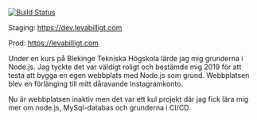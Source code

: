 [![Build Status](https://drone.selea.se/api/badges/anna-sara/levabilligt_website/status.svg)](https://drone.selea.se/anna-sara/levabilligt_website)

Staging: https://dev.levabilligt.com

Prod: https://levabilligt.com

Under en kurs på Blekinge Tekniska Högskola lärde jag mig grunderna i Node.js. Jag tyckte det var väldigt roligt och bestämde mig 2019 för att testa att bygga en egen webbplats med Node.js som grund. Webbplatsen blev en förlänging till mitt dåravande Instagramkonto.

Nu är webbplatsen inaktiv men det var ett kul projekt där jag fick lära mig mer om node.js, MySql-databas och grunderna i CI/CD.
